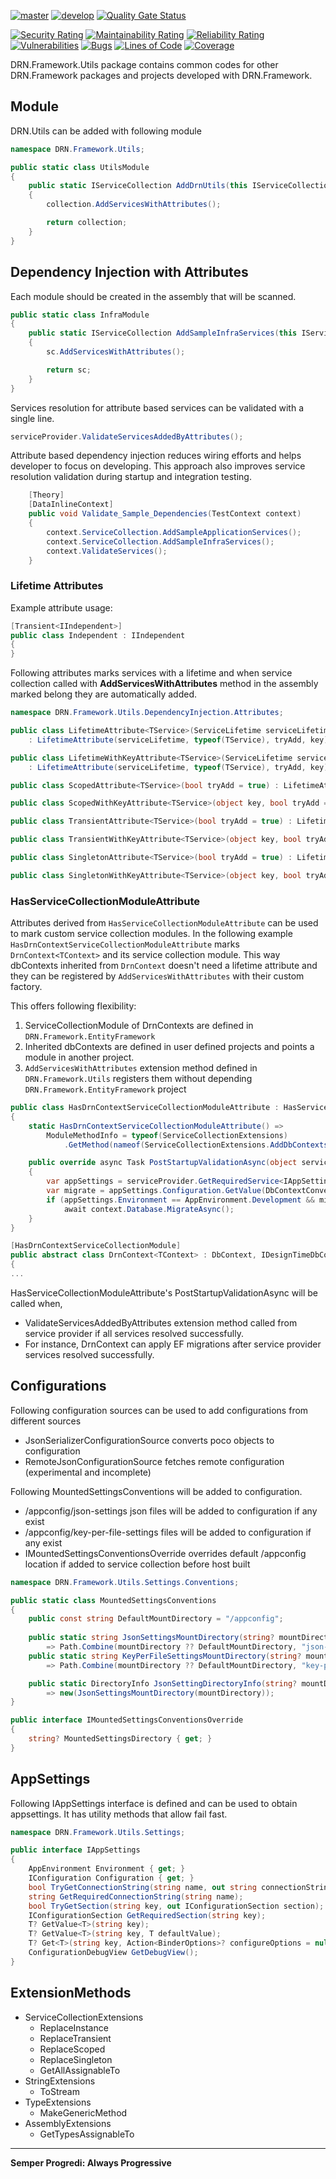 [![master](https://github.com/duranserkan/DRN-Project/actions/workflows/master.yml/badge.svg?branch=master)](https://github.com/duranserkan/DRN-Project/actions/workflows/master.yml)
[![develop](https://github.com/duranserkan/DRN-Project/actions/workflows/develop.yml/badge.svg?branch=develop)](https://github.com/duranserkan/DRN-Project/actions/workflows/develop.yml)
[![Quality Gate Status](https://sonarcloud.io/api/project_badges/measure?project=duranserkan_DRN-Project&metric=alert_status)](https://sonarcloud.io/summary/new_code?id=duranserkan_DRN-Project)

[![Security Rating](https://sonarcloud.io/api/project_badges/measure?project=duranserkan_DRN-Project&metric=security_rating)](https://sonarcloud.io/summary/new_code?id=duranserkan_DRN-Project)
[![Maintainability Rating](https://sonarcloud.io/api/project_badges/measure?project=duranserkan_DRN-Project&metric=sqale_rating)](https://sonarcloud.io/summary/new_code?id=duranserkan_DRN-Project)
[![Reliability Rating](https://sonarcloud.io/api/project_badges/measure?project=duranserkan_DRN-Project&metric=reliability_rating)](https://sonarcloud.io/summary/new_code?id=duranserkan_DRN-Project)
[![Vulnerabilities](https://sonarcloud.io/api/project_badges/measure?project=duranserkan_DRN-Project&metric=vulnerabilities)](https://sonarcloud.io/summary/new_code?id=duranserkan_DRN-Project)
[![Bugs](https://sonarcloud.io/api/project_badges/measure?project=duranserkan_DRN-Project&metric=bugs)](https://sonarcloud.io/summary/new_code?id=duranserkan_DRN-Project)
[![Lines of Code](https://sonarcloud.io/api/project_badges/measure?project=duranserkan_DRN-Project&metric=ncloc)](https://sonarcloud.io/summary/new_code?id=duranserkan_DRN-Project)
[![Coverage](https://sonarcloud.io/api/project_badges/measure?project=duranserkan_DRN-Project&metric=coverage)](https://sonarcloud.io/summary/new_code?id=duranserkan_DRN-Project)

DRN.Framework.Utils package contains common codes for other DRN.Framework packages and projects developed with DRN.Framework.

## Module

DRN.Utils can be added with following module

```csharp
namespace DRN.Framework.Utils;

public static class UtilsModule
{
    public static IServiceCollection AddDrnUtils(this IServiceCollection collection)
    {
        collection.AddServicesWithAttributes();

        return collection;
    }
}
```

## Dependency Injection with Attributes

Each module should be created in the assembly that will be scanned.

```csharp
public static class InfraModule
{
    public static IServiceCollection AddSampleInfraServices(this IServiceCollection sc)
    {
        sc.AddServicesWithAttributes();

        return sc;
    }
}
```

Services resolution for attribute based services can be validated with a single line.

```csharp
serviceProvider.ValidateServicesAddedByAttributes();
```

Attribute based dependency injection reduces wiring efforts and helps developer to focus on developing. This approach also improves service resolution
validation during startup and integration testing.

```csharp
    [Theory]
    [DataInlineContext]
    public void Validate_Sample_Dependencies(TestContext context)
    {
        context.ServiceCollection.AddSampleApplicationServices();
        context.ServiceCollection.AddSampleInfraServices();
        context.ValidateServices();
    }
```

### Lifetime Attributes

Example attribute usage:

```csharp
[Transient<IIndependent>]
public class Independent : IIndependent
{
}
```

Following attributes marks services with a lifetime and when service collection called with **AddServicesWithAttributes** method in the assembly marked belong
they are automatically added.

```csharp
namespace DRN.Framework.Utils.DependencyInjection.Attributes;

public class LifetimeAttribute<TService>(ServiceLifetime serviceLifetime, bool tryAdd = true, object? key = null)
    : LifetimeAttribute(serviceLifetime, typeof(TService), tryAdd, key);

public class LifetimeWithKeyAttribute<TService>(ServiceLifetime serviceLifetime, object key, bool tryAdd = true)
    : LifetimeAttribute(serviceLifetime, typeof(TService), tryAdd, key);

public class ScopedAttribute<TService>(bool tryAdd = true) : LifetimeAttribute<TService>(ServiceLifetime.Scoped, tryAdd);

public class ScopedWithKeyAttribute<TService>(object key, bool tryAdd = true) : LifetimeWithKeyAttribute<TService>(ServiceLifetime.Scoped, key, tryAdd);

public class TransientAttribute<TService>(bool tryAdd = true) : LifetimeAttribute<TService>(ServiceLifetime.Transient, tryAdd);

public class TransientWithKeyAttribute<TService>(object key, bool tryAdd = true) : LifetimeWithKeyAttribute<TService>(ServiceLifetime.Transient, key, tryAdd);

public class SingletonAttribute<TService>(bool tryAdd = true) : LifetimeAttribute<TService>(ServiceLifetime.Singleton, tryAdd);

public class SingletonWithKeyAttribute<TService>(object key, bool tryAdd = true) : LifetimeWithKeyAttribute<TService>(ServiceLifetime.Singleton, key, tryAdd);
```

### HasServiceCollectionModuleAttribute

Attributes derived from `HasServiceCollectionModuleAttribute` can be used to mark custom service collection modules.
In the following example `HasDrnContextServiceCollectionModuleAttribute` marks `DrnContext<TContext>` and its service collection module.
This way dbContexts inherited from `DrnContext` doesn't need a lifetime attribute and they can be registered by `AddServicesWithAttributes` with their custom
factory.

This offers following flexibility:

1. ServiceCollectionModule of DrnContexts are defined in `DRN.Framework.EntityFramework`
2. Inherited dbContexts are defined in user defined projects and points a module in another project.
3. `AddServicesWithAttributes` extension method defined in `DRN.Framework.Utils` registers them without depending `DRN.Framework.EntityFramework` project

```csharp
public class HasDrnContextServiceCollectionModuleAttribute : HasServiceCollectionModuleAttribute
{
    static HasDrnContextServiceCollectionModuleAttribute() =>
        ModuleMethodInfo = typeof(ServiceCollectionExtensions)
            .GetMethod(nameof(ServiceCollectionExtensions.AddDbContextsWithConventions))!;

    public override async Task PostStartupValidationAsync(object service, IServiceProvider serviceProvider)
    {
        var appSettings = serviceProvider.GetRequiredService<IAppSettings>();
        var migrate = appSettings.Configuration.GetValue(DbContextConventions.AutoMigrateDevEnvironmentKey, false);
        if (appSettings.Environment == AppEnvironment.Development && migrate && service is DbContext context)
            await context.Database.MigrateAsync();
    }
}

[HasDrnContextServiceCollectionModule]
public abstract class DrnContext<TContext> : DbContext, IDesignTimeDbContextFactory<TContext>, IDesignTimeServices where TContext : DbContext, new()
{
...
```

HasServiceCollectionModuleAttribute's PostStartupValidationAsync will be called when,
* ValidateServicesAddedByAttributes extension method called from service provider if all services resolved successfully.
* For instance, DrnContext can apply EF migrations after service provider services resolved successfully.

## Configurations

Following configuration sources can be used to add configurations from different sources

* JsonSerializerConfigurationSource converts poco objects to configuration
* RemoteJsonConfigurationSource fetches remote configuration (experimental and incomplete)

Following MountedSettingsConventions will be added to configuration.
* /appconfig/json-settings json files will be added to configuration if any exist
* /appconfig/key-per-file-settings files will be added to configuration if any exist
* IMountedSettingsConventionsOverride overrides default /appconfig location if added to service collection before host built

```csharp
namespace DRN.Framework.Utils.Settings.Conventions;

public static class MountedSettingsConventions
{
    public const string DefaultMountDirectory = "/appconfig";
    
    public static string JsonSettingsMountDirectory(string? mountDirectory = null)
        => Path.Combine(mountDirectory ?? DefaultMountDirectory, "json-settings");
    public static string KeyPerFileSettingsMountDirectory(string? mountDirectory = null)
        => Path.Combine(mountDirectory ?? DefaultMountDirectory, "key-per-file-settings");

    public static DirectoryInfo JsonSettingDirectoryInfo(string? mountDirectory = null)
        => new(JsonSettingsMountDirectory(mountDirectory));
}

public interface IMountedSettingsConventionsOverride
{
    string? MountedSettingsDirectory { get; }
}
```

## AppSettings

Following IAppSettings interface is defined and can be used to obtain appsettings. It has utility methods that allow fail fast.

```csharp
namespace DRN.Framework.Utils.Settings;

public interface IAppSettings
{
    AppEnvironment Environment { get; }
    IConfiguration Configuration { get; }
    bool TryGetConnectionString(string name, out string connectionString);
    string GetRequiredConnectionString(string name);
    bool TryGetSection(string key, out IConfigurationSection section);
    IConfigurationSection GetRequiredSection(string key);
    T? GetValue<T>(string key);
    T? GetValue<T>(string key, T defaultValue);
    T? Get<T>(string key, Action<BinderOptions>? configureOptions = null);
    ConfigurationDebugView GetDebugView();
}
```

## ExtensionMethods

* ServiceCollectionExtensions
    * ReplaceInstance
    * ReplaceTransient
    * ReplaceScoped
    * ReplaceSingleton
    * GetAllAssignableTo<TService>
* StringExtensions
    * ToStream
* TypeExtensions
    * MakeGenericMethod
* AssemblyExtensions
    * GetTypesAssignableTo

---
**Semper Progredi: Always Progressive**